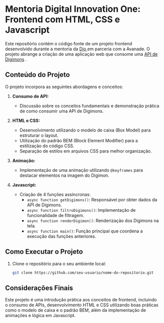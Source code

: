 # Mentoria Digital Innovation One: Frontend com HTML, CSS e Javascript

Este repositório contém o código fonte de um projeto frontend desenvolvido durante a mentoria da [Dio ](https://dio.me/curso-dot-net/AFDHZ5K1QSXK) em parceria com a Avanade. O projeto abrange a criação de uma aplicação web que consome uma [API de Digimons](https://github.com/digitalinnovationone/api-digimon/blob/main/api/digimon.json) .

## Conteúdo do Projeto

O projeto incorpora as seguintes abordagens e conceitos:

1. **Consumo de API:**

   - Discussão sobre os conceitos fundamentais e demonstração prática de como consumir uma API de Digimons.

2. **HTML e CSS:**

   - Desenvolvimento utilizando o modelo de caixa (Box Model) para estruturar o layout.
   - Utilização do padrão BEM (Block Element Modifier) para a estilização do código CSS.
   - Separação de estilos em arquivos CSS para melhor organização.

3. **Animação:**

   - Implementação de uma animação utilizando `@keyframes` para destacar elementos na imagem do Digimon.

4. **Javascript:**
   - Criação de 4 funções assíncronas:
     - `async function getDigimons()`: Responsável por obter dados da API de Digimons.
     - `async function filtroDigimons()`: Implementação de funcionalidade de filtragem.
     - `async function renderDigimon()`: Renderização dos Digimons na tela.
     - `async function main()`: Função principal que coordena a execução das funções anteriores.

## Como Executar o Projeto

1. Clone o repositório para o seu ambiente local:

   ```bash
   git clone https://github.com/seu-usuario/nome-do-repositorio.git
   ```

## Considerações Finais

Este projeto é uma introdução prática aos conceitos de frontend, incluindo o consumo de APIs, desenvolvimento HTML e CSS utilizando boas práticas como o modelo de caixa e o padrão BEM, além da implementação de animações e lógica em Javascript.
